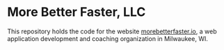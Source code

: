 # More Better Faster, LLC

This repository holds the code for the website [morebetterfaster.io](https://morebetterfaster.io), a web application development and coaching organization in Milwaukee, WI.
